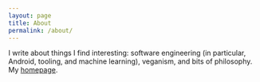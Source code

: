 ```yaml
---
layout: page
title: About
permalink: /about/
---
```


I write about things I find interesting: software engineering (in particular, Android, tooling, and machine learning), veganism, and bits of philosophy. My <a href="http://rkpandey.com/">homepage</a>. 

